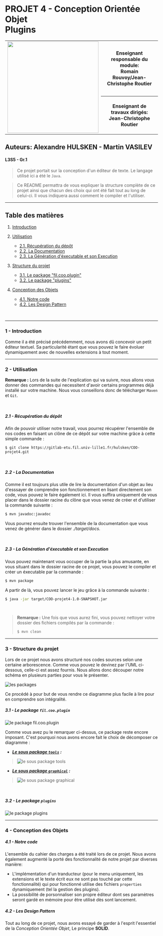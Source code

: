 # PROJET 4 - Conception Orientée Objet<br/>Plugins

<table>
<tbody>
<tr><td rowspan="2"><img src="http://www.fil.univ-lille1.fr/portail/img/logo-FIL-transparent-site.png" width="300"/></td><th>Enseignant responsable du module:<br/>  Romain Rouvoy/Jean-Christophe Routier</th></tr>
<tr><th>Enseignant de travaux dirigés:<br/>Jean-Christophe Routier</th></tr>
<tbody>
</table>

## Auteurs: Alexandre HULSKEN - Martin VASILEV

#### L3S5 - Gr.1

> Ce projet portait sur la conception d'un éditeur de texte. Le langage utilisé ici a été le `Java`.

> Ce README permattra de vous expliquer la structure complète de ce projet ainsi que chacun des choix qui ont été fait tout au long de celui-ci. Il vous indiquera aussi comment le compiler et l'utiliser.

---

## Table des matières

1. [Introduction](#1-introduction)
2. [Utilisation](#2-utilisation)
    + [2.1. Récupération du dépôt](#21-récupération-du-dépôt)
    + [2.2. La Documentation](#22-la-documentation)
    + [2.3. La Génération d'éxecutable et son Execution](#23-la-génération-déxecutable-et-son-execution)

3. [Structure du projet](#3-structure-du-projet)
    + [3.1. Le package "fil.coo.plugin"](#31-le-package-filcooplugin)
    + [3.2. Le package "plugins"](#32-le-package-plugins)

4. [Conception des Objets](#4-conception-des-objets)
    + [4.1. Notre code](#41-notre-code)
    + [4.2. Les Design Pattern](#42-les-design-pattern)

<br/>

---

### 1 - Introduction

Comme il a été précisé précédemment, nous avons dû concevoir un petit éditeur textuel. Sa particularité étant que vous pouvez le faire évoluer dynamiquement avec de nouvelles extensions à tout moment.

---

### 2 - Utilisation

**Remarque :** Lors de la suite de l'explication qui va suivre, nous allons vous donner des commandes qui necessitent d'avoir certains programmes déjà installé sur votre machine. Nous vous conseillons donc de télécharger `Maven` et `Git`.

<br/>

##### 2.1 - Récupération du dépôt

Afin de pouvoir utiliser notre travail, vous pourrez récupérer l'ensemble de nos codes en faisant un clône de ce dépôt sur votre machine grâce à cette simple commande :

```git
$ git clone https://gitlab-etu.fil.univ-lille1.fr/hulsken/COO-projet4.git
```

<br/>

##### 2.2 - La Documentation

Comme il est toujours plus utile de lire la documentation d'un objet au lieu d'esssayer de comprendre son fonctionnement en lisant directement son code, vous pouvez le faire également ici. Il vous suffira uniquement de vous placer dans le dossier racine du clône que vous venez de créer et d'utiliser la commande suivante :

```bash
$ mvn javadoc:javadoc
```

Vous pourrez ensuite trouver l'ensemble de la documentation que vous venez de générer dans le dossier *./target/docs*.

<br/>

##### 2.3 - La Génération d'éxecutable et son Execution

Vous pouvez maintenant vous occuper de la partie la plus amusante, en vous situant dans le dossier racine de ce projet, vous pouvez le compiler et créer un éxecutable par la commande :

```bash
$ mvn package
```

A partir de là, vous pouvez lancer le jeu grâce à la commande suivante :

```bash
$ java -jar target/COO-projet4-1.0-SNAPSHOT.jar
```

<br/>

> **Remarque :** Une fois que vous aurez fini, vous pouvez nettoyer votre dossier des fichiers compilés par la commande :
>
>```bash
>$ mvn clean
>```

---

### 3 - Structure du projet

Lors de ce projet nous avons structuré nos codes sources selon une certaine arborescence. Comme vous pouvez le devinez par l'UML ci-dessous, celle-ci est assez fournis. Nous allons donc découper notre schéma en plusieurs parties pour vous le présenter.

![les packages](http://www.plantuml.com/plantuml/png/POnB2e0m34JtFKLEu9r2YJKOcc1R4QHtL_nLSJNmviqO-X43WKa971EirTc5UfREgyBg0EoZ7QX1MZnPPZtdxoPCQ0Dxb6lHcf9PRlkxoQgIVZxD5FFptxXW37kczrTrTGC0)

Ce procédé à pour but de vous rendre ce diagramme plus facile à lire pour en comprendre son intégralité.

##### 3.1 - Le package `fil.coo.plugin`

![le package fil.coo.plugin](http://www.plantuml.com/plantuml/png/bLBTIiCm5BxlK-Io8kG1P8pTA0Xp27s2itYQHa-JadCw1gFlRjQQjNCgU9No_QTamm9H-fQA3im7M5Ir8sr2KAT2gOnrr5ldHsW6yMYm4nSygzDmnTW8NUCCq9TZPdfnbDNN7Wc1-4QF1_HooPzn0c_JoSkieHYAmdd1M8F9c_NhD7srUixCUZtMt2k9uBaEiIrPFQXAelFsxl8rIYpA5lP8vJUyGUfUa3bjM59fW25WNlmRlGjLRvedHxYTHZzcBga4_HkhTpY0Fbz9pzmqyNTpsRATL__HNA58al0vvF_LFxflkpSfB3sYJm00)

Comme vous avez pu le remarquer ci-dessus, ce package reste  encore imposant. C'est pourquoi nous avons encore fait le choix de décomposer ce diagramme :

+ ***<u>Le sous package `tools`</u> :***

> ![le sous package tools](http://www.plantuml.com/plantuml/png/lLRHQjim57ttLnZsuj8cx7c4KjCvgLcQcDXZR6CCnLPSjR8K92KjA_ttNKcMOpjkryAsfoHNH_SUtNDqbGkfa52xYdhoZh0j4gZoSuga39KIPBrJECuvIyalxB_tl2tAxr29VSKvbVwZv_ikWlUOAGWzjM8KiH8-JVJ9ymXJM6nGxi3ZAQ5uJgJ230j_CedT-lcvINtgRm0G5WKk0WsDz2uJE_4_-7jEYWQqmXNVFm-3ufw7rb89b2jBVfoP8qmcOHrkYZv2HnJ9dto9bIAibD53ZhUAS7OjIyYOGbzOsOMwaxu2ceINdy9PD5skalddMRnu5fPT0MOUBcQ0Jbz6fL6MnOlP7r0lrliOpSElMNmThG00IWst0jQkqNPY4vpLYSwzBbXWL6WX0hiCUxGO2rGPGOQAbrXDbuliPnf_Ym8DcbAE-XJG7gSrZQ1bW55B1OwA3cI8g_62SNXjX9HKMueJkYi9Mwub5djmeubLnj93PlthzcmJibG0gxf4Rj4UZGatJ1XqiqPOBYZNpWiA8dJx077cQqpJS5ri3UanOlrw6drvW_ExEjaxVyDfWLqY6x6rREHGt2hVIX0y0pphvZond8l2TJIWhhKMuEATLWhJnZTjsH2X6TGorOOSqCYYd4v3k5xJmbnVSrVJjQ-l5hfNO-EV7huHJGSJc7fSL51NosM1nYMjsYyL7T7HwR6KZguRJUEv_V8_VDNKp0HYaYB5RRgHdwoM2Un81DzYeGYM9WeFpqv1EDQVa1UZgdlvKvXkyoXRwkbroEcPpOVVWRKLf6Q1fg3fEiErvLRrZcP2mGlG6qqvvH87n-BNm-1IBtyXhE3tzZw_IVZNozwjUXWV-06o5NMjdI9qREBBzIs61-wnkPKcgkzaIx2Zj5UOWXZsD3ss_-fOnuDdjFj-G-2IiX-ZcfStvA8sRDZPNljvRyEFXwjt0Ks4lpw_0G00)

+ ***<u>Le sous package `graphical`</u> :***

> ![le sous package graphical](http://www.plantuml.com/plantuml/png/pLPHRvim47xdLrZQIwekQCzJ59LDovggrIfbUvhwuC2LU3KsiarQDSf_tza6HaAWC4tHdh3lFixVVRuxkDA6AbDaFD1FJEHKqOp4d6eT6QFOkZ2mZALOiLSW7u8Wf_4JJO6aYkOR5bDETW4XbRKm30txO1y4BiGVMFZrnvB0Ym6HQFABRkbBg9-PICER1Hu8BiexOX11FfARx_YC551dp40KdwYozZk_TEP7na5RG-LmLWt6ODYs8-T5oaJRlW6UjuoSYXJpqQjYtVB978JTB0rabSEkdLC14kZqnbngwFI-IfbrEWlHwxPPH7dUilkiRvb6uS5Ak43LgcqprG4GtJZzZkQp5PQ7IDyJ_vmVgpm8UOsyGRq1TtWccB5biM304psvGEnMigJssHXDwoN1YfjSk5KAvlv020SyojF1RW_LQEDELBOF7SM6oRem_AuMjIfysnyblWEvSqpU3Zdn-Y4zZ_M9KeUv1_KeLGR91D3lt_ko1M5gUVR1AFhJwULX9xT5-DReYgEtMPPpm2Osll53-cn2i7J2axd_JGuzfm_Wlf32sFbsVjuT9m_W_7c3bGfbkPwVUD_n9zWpOJ0yZO4OARdsR7JOxAoIZ9tgKP8W3Rigk--GHmLJaCbj7x2pLqyfTLvYdOm6NFtHZFeVaZYcT28BkjP6OQaDc86pMLI2v_DnnLnzLkgn63J6wPX1kglexaUqHtbJZGIlov-BV_19646ZvrwAdnk6zoyUffrD4LmXB_mT_0q0)

<br/>

##### 3.2 - Le package `plugins`

![le package plugins](http://www.plantuml.com/plantuml/png/nPA_QWCn3CPtFuN6XCBHkLFITWdqJ-3k1HIVpcTYoyQIXxRatMiIafRiRT0YVP_Gznkq4iMYDGOZUyyP2qQm0KNMgiNlgjB69kxz9y6zCHdj7Xt1v4DdK-fogCupV1dFIcL2Ix0zImRW3hGWovHAN0WyGDzEibjUkkEA8tt17ON5bJvJoAyaql9-MuTM5uvJlhIq8_DvxXwHMpsbai7772WIg_oW_HNP5SLpUaiwD-kM49iupFJEuMCeLVIM9AUy8Qt7iVUEKMkXV-Kvc1Nns7xz6m00)

<!--
```puml
skinparam classAttributeIconSize 0

package plugins {}
package fil.coo {
  package plugin {
    package exceptions {}
    package graphical {
      package util {}
    }
    package tools {
      package events {}
      package langages {}
    }
  }
}



interface plugin.Plugin <<Interface>> {
  + transform(s : String) : String
  + getLabel() : String
  + helpMessage() : String
}

interface events.FileListener <<Interface>> {
  + fileAdded(FileEvent file) : void
  + fileRemoved(FileEvent file) : void
}



abstract tools.Tools <<Abstract>> {
  + {static} settingsExceptionMsg : String
  + {static} langagesExceptionMsg : String
  + {static} PACKAGEFORPLUGIN : String
  + {static} PATHFORLANGAGES : String
  + {static} PATHFORSETTINGS : String
  + {static} PATHFORPLUGIN : String
  + {static} DELAYTIMER : int
  + {static} settings : Map<String, String>

  + {static} readFile(String : fileName) : String
  + {static} getFONT_SIZE() : Float
  + {static} saveSettings() : void
  - {static} loadSettings() : Map<String, String>
}



class exceptions.NoSuchFileLangageException extends java.lang.Exception {
  + NoSuchFileLangageException(msg : String)
}

class exceptions.NoSuchSettingsFileException extends java.lang.Exception {
  + NoSuchSettingsFileException(msg : String)
}

class tools.SimplePluginObserver implements events.FileListener {
  + fileAdded(FileEvent file) : void
  + fileRemoved(FileEvent file) : void
}

class tools.PluginFilter implements java.io.FilenameFilter {
  + accept(dir : File, name : String) : boolean
}

class tools.FileChecker {
  # folder : File
  # filter : FilenameFilter

  + FileChecker(filter : FilenameFilter, folder : File)
  + addListener(listener : FileListener) : void
  + removeListener(listener : FileListener) : void
  + fireFileAdded(String file) : void
  + fireFileRemoved(String file) : void
}

class tools.ActionListenerChecker implements java.awt.event.ActionListener {
  + actionPerformed(e : ActionEvent) : void
}
tools.ActionListenerChecker -l-+ tools.FileChecker

class langages.LangageFilter implements java.io.FilenameFilter {
  + accept(dir : File, name : String) : boolean
}

class langages.Translator {
  - PROP : Properties
  - input : InputStream
  + {static} SINGLETON : Translator

  - Translator()
  + open(langFile : File) : void
  + translate(String str) : String
  + close() : void
}

class events.CloseWindowEvent implements java.awt.event.ActionListener {
  actionPerformed(e : ActionEvent) : void
}

class events.FileEvent extends java.util.EventObject {
  + FileEvent(file : String)
}

class events.HelperWindowActionListener implements java.awt.event.ActionListener {
  actionPerformed(e : ActionEvent) : void
}

class graphical.GUI extends javax.swing.JFrame {
  # text : JTextArea
  # menuBar : JMenuBar
  # filesMenu : JMenu
  # settingsMenu : JMenu
  # pluginsMenu : JMenu
  # helpMenu : JMenu
  # langagesSubMenu : JMenu
  # openMenuItem : JMenuItem
  # resetMenuItem : JMenuItem
  # closeMenuItem : JMenuItem
  # zoomMenuItem : JMenuItem
  # unzoomMenuItem : JMenuItem
  # helpApp : JMenuItem
  # pluginListener : FileListener
  # langageListener : FileListener
  # langagesMenuItem : Map<String, String>
  # pluginsMenuItem : Map<String, String>
  # pluginHelperMenuItem : Map<String, String>

  # initTextFields() : void
  # initMenu() : void
  + GUI()
  + getPluginListener() : FileListener
  + getLangageListener() : FileListener
}

class graphical.PluginActionMenuItemActionListener extends util.PluginMenuItemActionListener {
  + PluginActionMenuItemActionListener(plugin : Plugin)
  + actionPerformed(e : ActionEvent) : void
}
graphical.PluginActionMenuItemActionListener --+ graphical.GUI

class graphical.OpenMenuItemActionListener implements java.awt.event.ActionListener {
  + actionPerformed(e : ActionEvent) : void
}
graphical.OpenMenuItemActionListener --+ graphical.GUI

class graphical.FontSizeActionListener implements java.awt.event.ActionListener {
  + actionPerformed(e : ActionEvent) : void
}
graphical.FontSizeActionListener --+ graphical.GUI

class graphical.changeLangageActionListener implements java.awt.event.ActionListener {
  + actionPerformed(e : ActionEvent) : void
}
graphical.changeLangageActionListener --+ graphical.GUI

class graphical.PluginListener implements events.FileListener {
  + fileAdded(file : FileEvent) : void
  + fileremoved(file : FileEvent) : void
}
graphical.PluginListener --+ graphical.GUI

class graphical.LangageListener implements events.FileListener {
  + fileAdded(file : FileEvent) : void
  + fileremoved(file : FileEvent) : void
}
graphical.LangageListener --+ graphical.GUI

abstract util.PluginMenuItemActionListener <<Abstract>> implements java.awt.event.ActionListener {
  # plugin : Plugin

  + PluginMenuItemActionListener(plugin : Plugin)
  + {abstract} actionPerformed(e : ActionEvent) : void
}

class util.PluginHelpMenuItemActionListener extends util.PluginMenuItemActionListener {
  + actionPerformed(e : ActionEvent) : void
}



class plugins.BananaCorp implements plugin.Plugin {
  + transform(s : String) : String
  + getLabel() : String
  + helpMessage() : String
}

class plugins.DoNothing implements plugin.Plugin {
  + transform(s : String) : String
  + getLabel() : String
  + helpMessage() : String
}

class plugins.ImTheOnlyTrust implements plugin.Plugin {
  + transform(s : String) : String
  + getLabel() : String
  + helpMessage() : String
}

class plugins.PluginToAddSignature implements plugin.Plugin {
  + transform(s : String) : String
  + getLabel() : String
  + helpMessage() : String
}
```
-->

---

### 4 - Conception des Objets

##### 4.1 - Notre code

L'ensemble du cahier des charges a été traité lors de ce projet.
Nous avons également augmenté la porté des fonctionnalité de notre projet par diverses manière:
+ L'implémentation d'un tranducteur (pour le menu uniquement, les extensions et le texte écrit eux ne sont pas touché par cette fonctionnalité) qui pour fonctionné utilise des fichiers `properties` dynamiquement (tel la gestion des plugins).
+ La possibilité de porsonnaliser son propre éditeur dont ses paramètres seront gardé en mémoire pour être utilisé dès sont lancement.

##### 4.2 - Les Design Pattern

Tout au long de ce projet, nous avons essayé de garder à l'esprit l'essentiel de la *Conception Orientée Objet*, Le principe **SOLID**.
